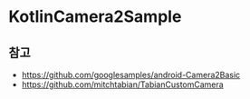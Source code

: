 # KotlinCamera2Sample

## 참고
* https://github.com/googlesamples/android-Camera2Basic
* https://github.com/mitchtabian/TabianCustomCamera
